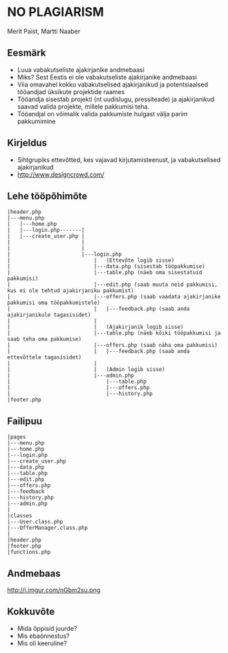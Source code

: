 # NO PLAGIARISM
Merit Paist, Martti Naaber

## Eesmärk
- Luua vabakutseliste ajakirjanike andmebaasi
- Miks? Sest Eestis ei ole vabakutseliste ajakirjanike andmebaasi
- Viia omavahel kokku vabakutselised ajakirjanikud ja potentsiaalsed tööandjad üksikute projektide raames
- Tööandja sisestab projekti (nt uudislugu, pressiteade) ja ajakirjanikud saavad valida projekte, millele pakkumisi teha.
- Tööandjal on võimalik valida pakkumiste hulgast välja parim pakkumimine

## Kirjeldus
- Sihtgrupiks ettevõtted, kes vajavad kirjutamisteenust, ja vabakutselised ajakirjanikud
- http://www.designcrowd.com/

## Lehe tööpõhimõte
```
|header.php
|---menu.php
|   |---home.php
|   |---login.php-------|
|   |---create_user.php |
|						|
|						|
|						|---login.php
|						  	|   (Ettevõte logib sisse)
|						  	|---data.php (sisestab tööpakkumise)
|						  	|---table.php (näeb oma sisestatuid pakkumisi)
|						  	|---edit.php (saab muuta neid pakkumisi, kus ei ole tehtud ajakirjaniku pakkumist)
|						  	|---offers.php (saab vaadata ajakirjanike pakkumisi oma tööpakkumistele)
|						  	|	|---feedback.php (saab anda ajakirjanikule tagasisidet)
|						  	|
|						  	|	(Ajakirjanik logib sisse)
|						  	|---table.php (näeb kõiki tööpakkumisi ja saab teha oma pakkumise)
|						  	|---offers.php (saab näha oma pakkumisi)
|						  	|	|---feedback.php (saab anda ettevõttele tagasisidet)
|						  	|
|						  	|	(Admin logib sisse)
|						  	|---admin.php
|								|---table.php
|							    |---offers.php
|							    |---history.php
|footer.php
```

## Failipuu
```
|pages
|---menu.php
|---home.php
|---login.php
|---create_user.php
|---data.php
|---table.php
|---edit.php
|---offers.php
|---feedback 
|---history.php
|---admin.php
|
|classes
|---User.class.php
|---OfferManager.class.php
|
|header.php
|footer.php
|functions.php
```

## Andmebaas
http://i.imgur.com/nGbm2su.png

## Kokkuvõte
- Mida õppisid juurde?
- Mis ebaõnnestus?
- Mis oli keeruline?


